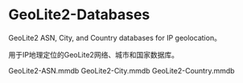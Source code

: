 # GeoLite2-Databases
GeoLite2 ASN, City, and Country databases for IP geolocation。

用于IP地理定位的GeoLite2网络、城市和国家数据库。

GeoLite2-ASN.mmdb
GeoLite2-City.mmdb
GeoLite2-Country.mmdb
